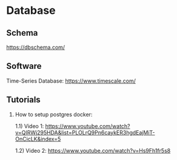 # Database

## Schema

<https://dbschema.com/>

## Software

Time-Series Database: <https://www.timescale.com/>

## Tutorials

1. How to setup postgres docker:

   1.1) Video 1:
   <https://www.youtube.com/watch?v=QIRWj295HDA&list=PLOLrQ9Pn6caykER3hgdEajMiT-OnCicLK&index=5>

   1.2) Video 2:
   <https://www.youtube.com/watch?v=Hs9Fh1fr5s8>
